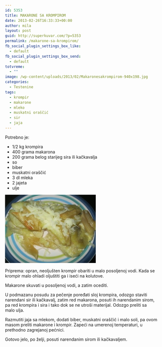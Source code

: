 ```yaml
---
id: 5353
title: MAKARONE SA KROMPIROM
date: 2013-02-26T16:33:33+00:00
author: mila
layout: post
guid: http://superkuvar.com/?p=5353
permalink: /makarone-sa-krompirom/
fb_social_plugin_settings_box_like:
  - default
fb_social_plugin_settings_box_send:
  - default
totvreme:
  - ""
image: /wp-content/uploads/2013/02/Makaronesakrompirom-940x198.jpg
categories:
  - Testenine
tags:
  - krompir
  - makarone
  - mleko
  - muskatni oraščić
  - sir
  - jaja
---
```

Potrebno je:

  * 1/2 kg krompira
  * 400 grama makarona
  * 200 grama belog starijeg sira ili kačkavalja
  * so
  * biber
  * muskatni oraščić
  * 3 dl mleka
  * 2 jajeta
  * ulje

<img class="alignnone size-medium wp-image-5354" src="/wp-content/uploads/2013/02/Makaronesakrompirom-300x225.jpg" alt="Makaronesakrompirom" width="300" height="225" /> 

Priprema: opran, neoljušten krompir obariti u malo posoljenoj vodi. Kada se krompir malo ohladi oljuštiti ga i iseći na kolutove.

Makarone skuvati u posoljenoj vodi, a zatim ocediti.

U podmazanu posudu za pečenje poređati sloj krompira, odozgo staviti narendani sir ili kačkavalj, zatim red makarona, posuti ih narendanim sirom, pa red krompira i sira i tako dok se ne utroši materijal. Odozgo preliti sa malo ulja.

Razmutiti jaja sa mlekom, dodati biber, muskatni oraščić i malo soli, pa ovom masom preliti makarone i krompir. Zapeći na umerenoj temperaturi, u prethodno zagrejanoj pećnici.

Gotovo jelo, po želji, posuti narendanim sirom ili kačkavaljem.